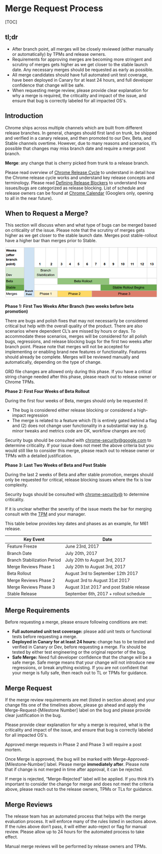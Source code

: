 # Merge Request Process

[TOC]

## tl;dr

* After branch point, all merges will be closely reviewed (either manually or
  automatically) by TPMs and release owners.
* Requirements for approving merges are becoming more
  stringent and scrutiny of merges gets higher as we get closer to the
  stable launch date. Any necessary merges should be requested as early as
  possible.
* All merge candidates should have full automated unit test coverage, have been deployed in Canary
  for at least 24 hours, and full developer confidence that change will be
  safe.
* When requesting merge review, please provide clear explanation for why a merge
  is required, the criticality and impact of the issue, and ensure that
  bug is correctly labeled for all impacted OS's.

## Introduction

Chrome ships across multiple channels which are built from different release
branches. In general, changes should first land on trunk, be shipped and
verified in a canary release, and then promoted to our Dev, Beta, and Stable
channels overtime. However, due to many reasons and scenarios, it’s
possible that changes may miss branch date and require a merge post branch.

**Merge**: any change that is cherry picked from trunk to a release branch.

Please read overview of [Chrome Release
Cycle](https://chromium.googlesource.com/chromium/src.git/+/master/docs/process/release_cycle.md)
to understand in detail how the Chrome release cycle works and understand key
release concepts and terminology. Please read [Defining Release
Blockers](https://chromium.googlesource.com/chromium/src.git/+/master/docs/process/release_blockers.md)
to understand how issues/bugs are categorized as release blocking.
List of schedule and release owners can be found at [Chrome
Calendar](https://chromepmo.appspot.com/calendar) (Googlers only, opening to all in the near future).

## When to Request a Merge?

This section will discuss when and what type of bugs can be merged based on
criticality of the issue. Please note that the scrutiny of merges
gets higher as we get closer to the stable launch date. Merges post
stable-rollout have a higher bar than merges prior to Stable.

![Chrome Merge Schedule](images/chrome_merge_schedule.png)

**Phase 1: First Two Weeks After Branch (two weeks before beta promotion)**

There are bugs and polish fixes that may not necessarily be considered
critical but help with the overall quality of the product. There are also
scenarios where dependent CL’s are missed by hours or days. To accommodate
these scenarios, merges will be considered for all polish bugs, regressions,
and release blocking bugs for the first two weeks after branch point.
Please note that merges will not be accepted for
implementing or enabling brand new features or functionality. Features
should already be complete. Merges will be reviewed manually and
automatically, depending on the type of change.

GRD file changes are allowed only during this phase. If you have a critical
string change needed after this phase, please reach out to release owner or
Chrome TPMs.

**Phase 2: First Four Weeks of Beta Rollout**

During the first four weeks of Beta, merges should only be requested if:

* The bug is considered either release blocking or
  considered a high-impact regression
* The merge is related to a feature which (1) is entirely gated behind
  a flag and (2) does not change user functionality in a substantial way
  (e.g. minor tweaks and metrics code are OK, workflow changes are not)

Security bugs should be consulted with
[chrome-security@google.com](chrome-security@google.com) to
determine criticality. If your issue does not meet the above criteria
but you would still like to consider this merge, please reach out to
release owner or TPMs with a detailed justification.

**Phase 3: Last Two Weeks of Beta and Post Stable**

During the last 2 weeks of Beta and after stable promotion, merges
should only be requested for critical, release blocking issues where the
fix is low complexity.

Security bugs should be consulted with [chrome-security@](chrome-security@google.com)
to determine criticality.

If it is unclear whether the severity of the issue meets the bar for merging
consult with the [TPM](https://chromiumdash.appspot.com/schedule) and your
manager.

This table below provides key dates and phases as an example, for M61 release.

Key Event  | Date
------- | --------
Feature Freeze | June 23rd, 2017
Branch Date | July 20th, 2017
Branch Stabilization Period | July 20th to August 3rd, 2017
Merge Reviews Phase 1 | July 20th to August 3rd, 2017
Beta Rollout | August 3rd to September 12th 2017
Merge Reviews Phase 2 | August 3rd to August 31st 2017
Merge Reviews Phase 3 | August 31st 2017 and post Stable release
Stable Release | September 6th, 2017 + rollout schedule

## Merge Requirements

Before requesting a merge, please ensure following conditions are met:
*   **Full automated unit test coverage:** please add unit tests or
    functional tests before requesting a merge.
*   **Deployed in Canary for at least 24 hours:** change has to
    be tested and verified in Canary or Dev, before requesting a
    merge. Fix should be tested by either test engineering or the
    original reporter of the bug.
*   **Safe Merge:** Need full developer confidence that the
    change will be a safe merge. Safe merge means that your
    change will not introduce new regressions, or break
    anything existing. If you are not confident that your
    merge is fully safe, then reach out to TL or TPMs for
    guidance.

## Merge Request
If the merge review requirements are met (listed in
section above) and your change fits one of the timelines
above, please go ahead and apply the
Merge-Request-[Milestone Number] label on the bug and
please provide clear justification in the bug.

Please provide clear explanation for why a merge is required, what is the
criticality and impact of the issue, and ensure that bug is correctly
labeled for all impacted OS's.

Approved merge requests in Phase 2 and Phase 3 will require a post mortem.

Once Merge is approved, the bug will be marked with
Merge-Approved-[Milestone-Number] label. Please merge
**immediately after**. Please note that if change is not
merged in time after approval, it can be rejected.

If merge is rejected, “Merge-Rejected” label will be
applied. If you think it’s important to consider the
change for merge and does not meet the criteria above,
please reach out to the release owners, TPMs or TLs for
guidance.

## Merge Reviews

The release team has an automated process that helps
with the merge evaluation process. It will enforce many
of the rules listed in sections above. If the rules
above don’t pass, it will either auto-reject or flag
for manual review. Please allow up to 24 hours for the
automated process to take effect.

Manual merge reviews will be performed by release
owners and TPMs.
